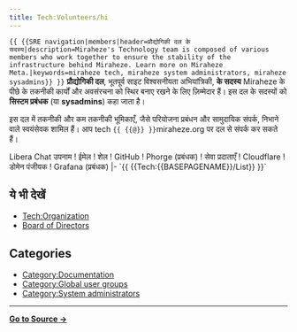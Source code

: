 ```yaml
---
title: Tech:Volunteers/hi
---
```


 `{{ {{SRE navigation|members|header=प्रौद्योगिकी दल के सदस्य|description=Miraheze's Technology team is composed of various members who work together to ensure the stability of the infrastructure behind Miraheze. Learn more on Miraheze Meta.|keywords=miraheze tech, miraheze system administrators, miraheze sysadmins}} }}`
**प्रौद्योगिकी दल**, भूतपूर्व साइट विश्वसनीयता अभियांत्रिकी, **के सदस्य** Miraheze के पीछे के तकनीकी कार्यों और अवसंरचना को स्थिर बनाए रखने के लिए ज़िम्मेदार हैं। इस दल के सदस्यों को **सिस्टम प्रबंधक** (या **sysadmins**) कहा जाता है।

इस दल में तकनीकी और कम तकनीकी भूमिकाएँ, जैसे परियोजना प्रबंधन और सामुदायिक संपर्क, निभाने वाले स्वयंसेवक शामिल हैं। आप tech `{{ {{@}} }}`miraheze.org पर दल से संपर्क कर सकते हैं।

<div style="width: 100%; overflow: auto;>
{| class="wikitable center"
|-
! class="unsortable"| [ `{{ {{fullurl:Tech:Volunteers/List|action=edit}} }}` +/-]
! नाम और भूमिका
! [IRC](https://meta.miraheze.org/wiki/Special:MyLanguage/IRC) पर <br /> Libera Chat उपनाम
! ईमेल
! शेल
! GitHub
! Phorge (प्रबंधक)
! सेवा प्रदाताएँ
! Cloudflare
! डोमेन पंजीयक
! Grafana (प्रबंधक)
|- `{{ {{Tech:{{BASEPAGENAME}}/List}} }}`

## ये भी देखें 

* [Tech:Organization](/tech-docs/techorganization)
* [Board of Directors](https://meta.miraheze.org/wiki/Board_of_Directors)

## Categories

* [Category:Documentation](https://meta.miraheze.org/wiki/Category:Documentation)
* [Category:Global user groups](https://meta.miraheze.org/wiki/Category:Global_user_groups)
* [Category:System administrators](https://meta.miraheze.org/wiki/Category:System_administrators)

----
**[Go to Source &rarr;](https://meta.miraheze.org/wiki/Tech:Volunteers/hi)**